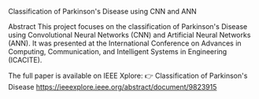 Classification of Parkinson's Disease using CNN and ANN

Abstract
This project focuses on the classification of Parkinson's Disease using Convolutional Neural Networks (CNN) and Artificial Neural Networks (ANN). It was presented at the International Conference on Advances in Computing, Communication, and Intelligent Systems in Engineering (ICACITE).

The full paper is available on IEEE Xplore:
👉 Classification of Parkinson's Disease
https://ieeexplore.ieee.org/abstract/document/9823915
